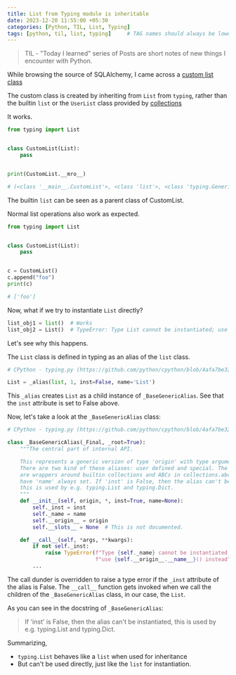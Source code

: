 ```yaml
---
title: List from Typing module is inheritable
date: 2023-12-20 11:55:00 +05:30
categories: [Python, TIL, List, Typing]
tags: [python, til, list, typing]     # TAG names should always be lowercase
---
```


> TIL - "Today I learned" series of Posts are short notes of new things I encounter with Python.

While browsing the source of SQLAlchemy, I came across a [custom list class](https://github.com/sqlalchemy/sqlalchemy/blob/b12b7b120559d07a6f24fb2d6d29c7049084b4a5/lib/sqlalchemy/ext/orderinglist.py#L231)

The custom class is created by inheriting from `List` from `typing`, rather than the builtin `list` or the `UserList` class provided by [collections](https://docs.python.org/3/library/collections.html#userlist-objects)

It works.

```python
from typing import List


class CustomList(List):
    pass


print(CustomList.__mro__)

# (<class '__main__.CustomList'>, <class 'list'>, <class 'typing.Generic'>, <class 'object'>)
```

The builtin `list` can be seen as a parent class of CustomList.

Normal list operations also work as expected.

```python
from typing import List


class CustomList(List):
    pass


c = CustomList()
c.append("foo")
print(c)

# ['foo']
```

Now, what if we try to instantiate `List` directly?

```python
list_obj1 = list()  # Works
list_obj2 = List()  # TypeError: Type List cannot be instantiated; use list() instead
```

Let's see why this happens.

The `List` class is defined in typing as an alias of the `list` class.

```python
# CPython - typing.py (https://github.com/python/cpython/blob/4afa7be32da32fac2a2bcde4b881db174e81240c/Lib/typing.py#L2609)

List = _alias(list, 1, inst=False, name='List')
```

This `_alias` creates `List` as a child instance of `_BaseGenericAlias`. See that the `inst` attribute is set to False above.


Now, let's take a look at the `_BaseGenericAlias` class:
```python
# CPython - typing.py (https://github.com/python/cpython/blob/4afa7be32da32fac2a2bcde4b881db174e81240c/Lib/typing.py#L1107)

class _BaseGenericAlias(_Final, _root=True):
    """The central part of internal API.

    This represents a generic version of type 'origin' with type arguments 'params'.
    There are two kind of these aliases: user defined and special. The special ones
    are wrappers around builtin collections and ABCs in collections.abc. These must
    have 'name' always set. If 'inst' is False, then the alias can't be instantiated,
    this is used by e.g. typing.List and typing.Dict.
    """
    def __init__(self, origin, *, inst=True, name=None):
        self._inst = inst
        self._name = name
        self.__origin__ = origin
        self.__slots__ = None  # This is not documented.

    def __call__(self, *args, **kwargs):
        if not self._inst:
            raise TypeError(f"Type {self._name} cannot be instantiated; "
                            f"use {self.__origin__.__name__}() instead")
        ...
```

The call dunder is overridden to raise a type error if the `_inst` attribute of the alias is False. The `__call__` function gets invoked when we call the children of the `_BaseGenericAlias` class, in our case, the `List`.

As you can see in the docstring of `_BaseGenericAlias`:

> If 'inst' is False, then the alias can't be instantiated, this is used by e.g. typing.List and typing.Dict.

Summarizing, 
- `typing.List` behaves like a `list` when used for inheritance 
- But can't be used directly, just like the `list` for instantiation.
